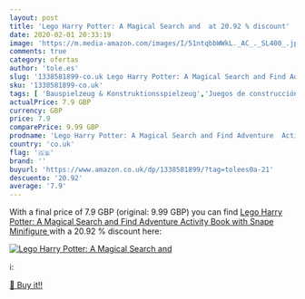 ```yaml
---
layout: post
title: 'Lego Harry Potter: A Magical Search and  at 20.92 % discount'
date: 2020-02-01 20:33:19
image: 'https://m.media-amazon.com/images/I/51ntqbbWWkL._AC_._SL400_.jpg'
comments: true
category: ofertas
author: 'tole.es'
slug: '1338581899-co.uk Lego Harry Potter: A Magical Search and Find Adventure...'
sku: '1338581899-co.uk'
tags: [ 'Bauspielzeug & Konstruktionsspielzeug','Juegos de construcción para niños','Juguetes','Juguetes y juegos','Spielzeug','lego', ]
actualPrice: 7.9 GBP
currency: GBP
price: 7.9
comparePrice: 9.99 GBP
prodname: 'Lego Harry Potter: A Magical Search and Find Adventure  Activity Book with Snape Minifigure '
country: 'co.uk'
flag: '🇬🇧'
brand: ''
buyurl: 'https://www.amazon.co.uk/dp/1338581899/?tag=tolees0a-21'
descuento: '20.92'
average: '7.9'
---
```


With a final price of 7.9 GBP (original: 9.99 GBP) you can find [Lego Harry Potter: A Magical Search and Find Adventure  Activity Book with Snape Minifigure ](https://www.amazon.co.uk/dp/1338581899/?tag=tolees0a-21) with a  20.92 % discount here:

[![Lego Harry Potter: A Magical Search and ](https://m.media-amazon.com/images/I/51ntqbbWWkL._AC_._SL400_.jpg)](https://www.amazon.co.uk/dp/1338581899/?tag=tolees0a-21)

ℹ️:


[🛒 Buy it!!](https://www.amazon.co.uk/dp/1338581899/?tag=tolees0a-21)
